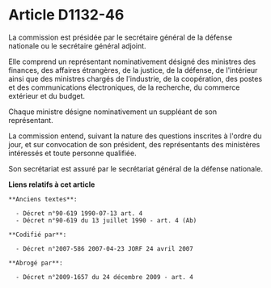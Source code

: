 # Article D1132-46

La commission est présidée par le secrétaire général de la défense nationale ou le secrétaire général adjoint.

Elle comprend un représentant nominativement désigné des ministres des finances, des affaires étrangères, de la justice, de
la défense, de l'intérieur ainsi que des ministres chargés de l'industrie, de la coopération, des postes et des
communications électroniques, de la recherche, du commerce extérieur et du budget.

Chaque ministre désigne nominativement un suppléant de son représentant.

La commission entend, suivant la nature des questions inscrites à l'ordre du jour, et sur convocation de son président, des
représentants des ministères intéressés et toute personne qualifiée.

Son secrétariat est assuré par le secrétariat général de la défense nationale.

**Liens relatifs à cet article**

	**Anciens textes**:

	  - Décret n°90-619 1990-07-13 art. 4
	  - Décret n°90-619 du 13 juillet 1990 - art. 4 (Ab)

	**Codifié par**:

	  - Décret n°2007-586 2007-04-23 JORF 24 avril 2007

	**Abrogé par**:

	  - Décret n°2009-1657 du 24 décembre 2009 - art. 4
